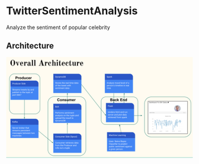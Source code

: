 # TwitterSentimentAnalysis
Analyze the sentiment of popular celebrity

## Architecture
![arc](screen_shots/architecture.png)

